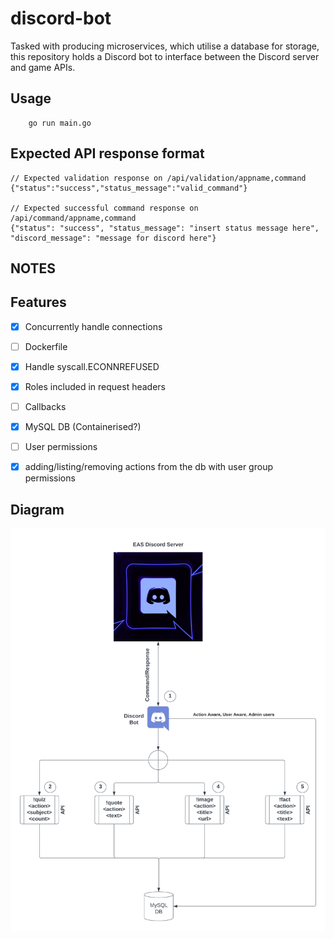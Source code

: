 # discord-bot

Tasked with producing microservices, which utilise a database for storage, this repository holds a Discord bot to interface between the Discord server and game APIs.

## Usage

```Golang
    go run main.go
```

## Expected API response format

```
// Expected validation response on /api/validation/appname,command
{"status":"success","status_message":"valid_command"}

// Expected successful command response on /api/command/appname,command
{"status": "success", "status_message": "insert status message here", "discord_message": "message for discord here"}
```

## NOTES

## Features

- [x] Concurrently handle connections

- [ ] Dockerfile

- [x] Handle syscall.ECONNREFUSED

- [x] Roles included in request headers

- [ ] Callbacks

- [x] MySQL DB (Containerised?)

- [ ] User permissions

- [x] adding/listing/removing actions from the db with user group permissions

## Diagram

![Task diagram](img/disc-bot-diagram.png "Task diagram")
